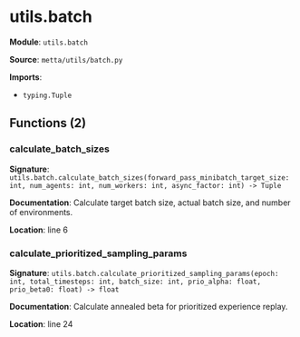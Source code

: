 # utils.batch

**Module**: `utils.batch`

**Source**: `metta/utils/batch.py`

**Imports**:
- `typing.Tuple`

## Functions (2)

### calculate_batch_sizes

**Signature**: `utils.batch.calculate_batch_sizes(forward_pass_minibatch_target_size: int, num_agents: int, num_workers: int, async_factor: int) -> Tuple`

**Documentation**: Calculate target batch size, actual batch size, and number of environments.

**Location**: line 6

### calculate_prioritized_sampling_params

**Signature**: `utils.batch.calculate_prioritized_sampling_params(epoch: int, total_timesteps: int, batch_size: int, prio_alpha: float, prio_beta0: float) -> float`

**Documentation**: Calculate annealed beta for prioritized experience replay.

**Location**: line 24

